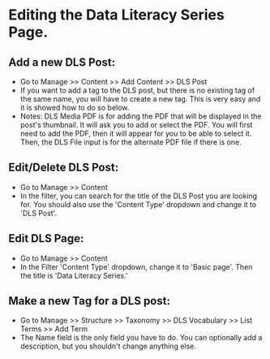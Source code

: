 # Editing the Data Literacy Series Page.

## Add a new DLS Post:
- Go to Manage >> Content >> Add Content >> DLS Post
- If you want to add a tag to the DLS post, but there is no existing tag of the same name, you will have to create a new tag.  This is very easy and it is showed how to do so below.
- Notes: DLS Media PDF is for adding the PDF that will be displayed in the post's thumbnail.  It will ask you to add or select the PDF.  You will first need to add the PDF, then it will appear for you to be able to select it.  Then, the DLS File input is for the alternate PDF file if there is one.  

## Edit/Delete DLS Post:
- Go to Manage >> Content
- In the filter, you can search for the title of the DLS Post you are looking for.  You should also use the 'Content Type' dropdown and change it to 'DLS Post'.  

## Edit DLS Page:  
- Go to Manage >> Content
- In the Filter 'Content Type' dropdown, change it to 'Basic page'.  Then the title is 'Data Literacy Series.'  

## Make a new Tag for a DLS post:  
- Go to Manage >> Structure >> Taxonomy >> DLS Vocabulary >> List Terms >> Add Term
- The Name field is the only field you have to do.  You can optionally add a description, but you shouldn't change anything else.
